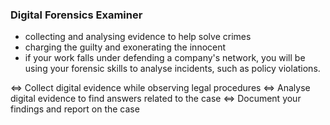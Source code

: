 ### Digital Forensics Examiner
- collecting and analysing evidence to help solve crimes
- charging the guilty and exonerating the innocent
- if your work falls under defending a company's network, you will be using your forensic skills to analyse incidents, such as policy violations.

<=> Collect digital evidence while observing legal procedures
<=> Analyse digital evidence to find answers related to the case
<=> Document your findings and report on the case
